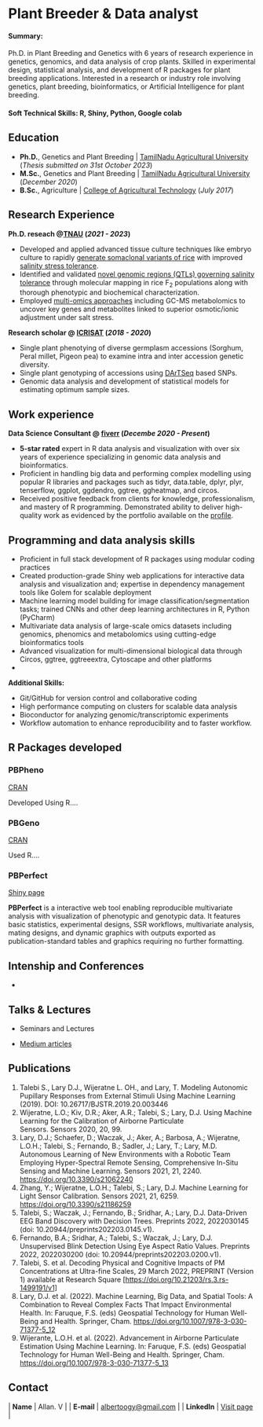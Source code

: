 # Plant Breeder & Data analyst

#### Summary: 
Ph.D. in Plant Breeding and Genetics with 6 years of research experience in genetics, genomics, and data analysis of crop plants. Skilled in experimental design, statistical analysis, and development of R packages for plant breeding applications. Interested in a research or industry role involving genetics, plant breeding, bioinformatics, or Artificial Intelligence for plant breeding. 

#### Soft Technical Skills: R, Shiny, Python, Google colab

## Education
- **Ph.D.**, Genetics and Plant Breeding | [TamilNadu Agricultural University](https://tnau.ac.in/) (_Thesis submitted on 31st October 2023_)								       		
- **M.Sc.**, Genetics and Plant Breeding	| [TamilNadu Agricultural University](https://tnau.ac.in/) (_December 2020_)	 			        		
- **B.Sc.**, Agriculture | [College of Agricultural Technology](https://cattheni.edu.in/) (_July 2017_)

## Research Experience
**Ph.D. reseach @[TNAU](https://tnau.ac.in/) (_2021 - 2023_)**
- Developed and applied advanced tissue culture techniques like embryo culture to rapidly <ins>generate somaclonal variants of rice</ins> with improved <ins>salinity stress tolerance</ins>.
- Identified and validated <ins>novel genomic regions (QTLs) governing salinity tolerance</ins> through molecular mapping in rice F<sub>2</sub> populations along with thorough phenotypic and biochemical characterization.
- Employed <ins>multi-omics approaches</ins> including GC-MS metabolomics to uncover key genes and metabolites linked to superior osmotic/ionic adjustment under salt stress.

**Research scholar @ [ICRISAT](https://www.icrisat.org/) (_2018 - 2020_)**
- Single plant phenotying of diverse germplasm accessions (Sorghum, Peral millet, Pigeon pea) to examine intra and inter accession genetic diversity. 
- Single plant genotyping of accessions using [DArTSeq](https://www.diversityarrays.com/) based SNPs.
- Genomic data analysis and development of statistical models for estimating optimum sample sizes.

## Work experience 
**Data Science Consultant @ [fiverr](https://www.fiverr.com/s/KzDd5k) (_Decembe 2020 - Present_)**
- **5-star rated** expert in R data analysis and visualization with over six years of experience specializing in genomic data analysis and bioinformatics.
- Proficient in handling big data and performing complex modelling using popular R libraries and packages such as tidyr, data.table, dplyr, plyr, tenserflow, ggplot, ggdendro, ggtree, ggheatmap, and circos. 
- Received positive feedback from clients for knowledge, professionalism, and mastery of R programming. Demonstrated ability to deliver high-quality work as evidenced by the portfolio available on the [profile](https://www.fiverr.com/s/KzDd5k). 

## Programming and data analysis skills
- Proficient in full stack development of R packages using modular coding practices
- Created production-grade Shiny web applications for interactive data analysis and visualization and; expertise in dependency management tools like Golem for scalable deployment
- Machine learning model building for image classification/segmentation tasks; trained CNNs and other deep learning architectures in R, Python (PyCharm) 
- Multivariate data analysis of large-scale omics datasets including genomics, phenomics and metabolomics using cutting-edge bioinformatics tools
- Advanced visualization for multi-dimensional biological data through Circos, ggtree, ggtreeextra, Cytoscape and other platforms
- 
**Additional Skills:**
  
- Git/GitHub for version control and collaborative coding 
- High performance computing on clusters for scalable data analysis
- Bioconductor for analyzing genomic/transcriptomic experiments
- Workflow automation to enhance reproducibility and to faster workflow. 

## R Packages developed
### PBPheno
[CRAN](https://www.mdpi.com/1424-8220/22/8/3048)

Developed Using R....

### PBGeno
[CRAN](https://www.mdpi.com/1424-8220/22/11/4240)

Used R....

### PBPerfect
[Shiny page](https://allanbiotools.shinyapps.io/pbperfect/)

**PBPerfect** is a interactive web tool enabling reproducible multivariate analysis with visualization of phenotypic and genotypic data. It features basic statistics, experimental designs, SSR workflows, multivariate analysis, mating designs, and dynamic graphics with outputs exported as publication-standard tables and graphics requiring no further formatting.

## Intenship and Conferences
- 
## Talks & Lectures
- Seminars and Lectures

- [Medium articles](https://www.youtube.com/channel/UCa9gErQ9AE5jT2DZLjXBIdA)

## Publications
1. Talebi S., Lary D.J., Wijeratne L. OH., and Lary, T. Modeling Autonomic Pupillary Responses from External Stimuli Using Machine Learning (2019). DOI: 10.26717/BJSTR.2019.20.003446
2. Wijeratne, L.O.; Kiv, D.R.; Aker, A.R.; Talebi, S.; Lary, D.J. Using Machine Learning for the Calibration of Airborne Particulate Sensors. Sensors 2020, 20, 99.
3. Lary, D.J.; Schaefer, D.; Waczak, J.; Aker, A.; Barbosa, A.; Wijeratne, L.O.H.; Talebi, S.; Fernando, B.; Sadler, J.; Lary, T.; Lary, M.D. Autonomous Learning of New Environments with a Robotic Team Employing Hyper-Spectral Remote Sensing, Comprehensive In-Situ Sensing and Machine Learning. Sensors 2021, 21, 2240. https://doi.org/10.3390/s21062240
4. Zhang, Y.; Wijeratne, L.O.H.; Talebi, S.; Lary, D.J. Machine Learning for Light Sensor Calibration. Sensors 2021, 21, 6259. https://doi.org/10.3390/s21186259
5. Talebi, S.; Waczak, J.; Fernando, B.; Sridhar, A.; Lary, D.J. Data-Driven EEG Band Discovery with Decision Trees. Preprints 2022, 2022030145 (doi: 10.20944/preprints202203.0145.v1).
6. Fernando, B.A.; Sridhar, A.; Talebi, S.; Waczak, J.; Lary, D.J. Unsupervised Blink Detection Using Eye Aspect Ratio Values. Preprints 2022, 2022030200 (doi: 10.20944/preprints202203.0200.v1).
7. Talebi, S. et al. Decoding Physical and Cognitive Impacts of PM Concentrations at Ultra-fine Scales, 29 March 2022, PREPRINT (Version 1) available at Research Square [https://doi.org/10.21203/rs.3.rs-1499191/v1]
8. Lary, D.J. et al. (2022). Machine Learning, Big Data, and Spatial Tools: A Combination to Reveal Complex Facts That Impact Environmental Health. In: Faruque, F.S. (eds) Geospatial Technology for Human Well-Being and Health. Springer, Cham. https://doi.org/10.1007/978-3-030-71377-5_12
9. Wijerante, L.O.H. et al. (2022). Advancement in Airborne Particulate Estimation Using Machine Learning. In: Faruque, F.S. (eds) Geospatial Technology for Human Well-Being and Health. Springer, Cham. https://doi.org/10.1007/978-3-030-71377-5_13

## Contact

| **Name**   | Allan. V | 
| **E-mail**   | [albertoogy@gmail.com](mailto:albertoogy@gmail.com) | 
| **LinkedIn**   | [Visit page](https://www.linkedin.com/in/allan-victor-6919b4152/) | 
